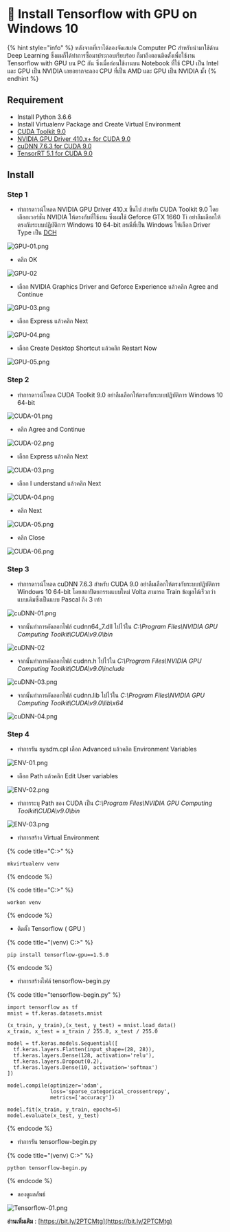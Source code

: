 # 🧤 Install Tensorflow with GPU on Windows 10

{% hint style="info" %}
หลังจากที่เราได้ลองจัดเสเปค Computer PC สำหรับนำมาใช้ด้าน Deep Learning ซึ่งผมก็ได้ทำการซื้อมาประกอบเรียบร้อย ก็มาถึงตอนติดตั้งเพื่อใช้งาน Tensorflow with GPU บน PC กัน ซึ่งเมื่อก่อนใช้งานบน Notebook ที่ใช้ CPU เป็น Intel และ GPU เป็น NVIDIA เลยอยากจะลอง CPU ที่เป็น AMD และ GPU เป็น NVIDIA มั้ง
{% endhint %}

## **Requirement**

* Install Python 3.6.6
* Install Virtualenv Package and Create Virtual Environment
* [CUDA Toolkit 9.0](https://developer.nvidia.com/cuda-toolkit-archive)
* [NVIDIA GPU Driver 410.x+ for CUDA 9.0](https://www.nvidia.com/Download/index.aspx?lang=en-us)
* [cuDNN 7.6.3 for CUDA 9.0](https://developer.nvidia.com/cudnn)
* [TensorRT 5.1 for CUDA 9.0](https://developer.nvidia.com/tensorrt)

## **Install**

### Step 1&#x20;

* ทำการดาวน์โหลด NVIDIA GPU Driver 410.x ขึ้นไป สำหรับ CUDA Toolkit 9.0 โดยเลือกเวอร์ชั่น NVIDIA ให้ตรงกับที่ใช้งาน ซึ่งผมใช้ Geforce GTX 1660 Ti อย่าลืมเลือกให้ตรงกับระบบปฏิบัติการ Windows 10 64-bit กรณีที่เป็น Windows ให้เลือก Driver Type เป็น [DCH](https://nvidia.custhelp.com/app/answers/detail/a\_id/4777/\~/windows-driver-types)

![GPU-01.png](../../.gitbook/assets/gpu-01.png)

* คลิก OK

![GPU-02](../../.gitbook/assets/gpu-02.png)

* เลือก NVIDIA Graphics Driver and Geforce Experience แล้วคลิก Agree and Continue

![GPU-03.png](../../.gitbook/assets/gpu-03.png)

* เลือก Express แล้วคลิก Next

![GPU-04.png](../../.gitbook/assets/gpu-04.png)

* เลือก Create Desktop Shortcut แล้วคลิก Restart Now

![GPU-05.png](../../.gitbook/assets/gpu-05.png)

### Step 2&#x20;

* ทำการดาวน์โหลด CUDA Toolkit 9.0 อย่าลืมเลือกให้ตรงกับระบบปฏิบัติการ Windows 10 64-bit

![CUDA-01.png](../../.gitbook/assets/cuda-01.png)

* คลิก Agree and Continue

![CUDA-02.png](../../.gitbook/assets/cuda-02.png)

* เลือก Express แล้วคลิก Next

![CUDA-03.png](../../.gitbook/assets/cuda-03.png)

* เลือก I understand แล้วคลิก Next

![CUDA-04.png](../../.gitbook/assets/cuda-04.png)

* คลิก Next

![CUDA-05.png](../../.gitbook/assets/cuda-05.png)

* คลิก Close

![CUDA-06.png](../../.gitbook/assets/cuda-06.png)

### Step 3&#x20;

* ทำการดาวน์โหลด cuDNN 7.6.3 สำหรับ CUDA 9.0 อย่าลืมเลือกให้ตรงกับระบบปฏิบัติการ Windows 10 64-bit โดยสถาปัตยกรรมแบบใหม่ Volta สามารถ Train ข้อมูลได้เร็วกว่าแบบเดิมซึ่งเป็นแบบ Pascal ถึง 3 เท่า

![cuDNN-01.png](<../../.gitbook/assets/cudnn-01 (1).png>)

* จากนั้นทำการคัดลอกไฟล์ cudnn64\_7.dll ไปไว้ใน _C:\Program Files\NVIDIA GPU Computing Toolkit\CUDA\v9.0\bin_

![cuDNN-02](../../.gitbook/assets/cudnn-02.png)

* จากนั้นทำการคัดลอกไฟล์ cudnn.h ไปไว้ใน _C:\Program Files\NVIDIA GPU Computing Toolkit\CUDA\v9.0\include_

![cuDNN-03.png](../../.gitbook/assets/cudnn-03.png)

* จากนั้นทำการคัดลอกไฟล์ cudnn.lib ไปไว้ใน _C:\Program Files\NVIDIA GPU Computing Toolkit\CUDA\v9.0\lib\x64_

![cuDNN-04.png](https://codeinsane.files.wordpress.com/2018/04/cudnn-04.png?w=636)

### Step 4&#x20;

* ทำการรัน sysdm.cpl เลือก Advanced แล้วคลิก Environment Variables

![ENV-01.png](../../.gitbook/assets/env-01.png)

* เลือก Path แล้วคลิก Edit User variables

![ENV-02.png](../../.gitbook/assets/env-02.png)

* ทำการระบุ Path ของ CUDA เป็น _C:\Program Files\NVIDIA GPU Computing Toolkit\CUDA\v9.0\bin_

![ENV-03.png](../../.gitbook/assets/env-03.png)

* ทำการสร้าง Virtual Environment

{% code title="C:\>" %}
```
mkvirtualenv venv
```
{% endcode %}

{% code title="C:\>" %}
```
workon venv
```
{% endcode %}

* ติดตั้ง Tensorflow ( GPU )

{% code title="(venv) C:\>" %}
```
pip install tensorflow-gpu==1.5.0
```
{% endcode %}

* ทำการสร้างไฟล์ tensorflow-begin.py

{% code title="tensorflow-begin.py" %}
```
import tensorflow as tf
mnist = tf.keras.datasets.mnist

(x_train, y_train),(x_test, y_test) = mnist.load_data()
x_train, x_test = x_train / 255.0, x_test / 255.0

model = tf.keras.models.Sequential([
  tf.keras.layers.Flatten(input_shape=(28, 28)),
  tf.keras.layers.Dense(128, activation='relu'),
  tf.keras.layers.Dropout(0.2),
  tf.keras.layers.Dense(10, activation='softmax')
])

model.compile(optimizer='adam',
              loss='sparse_categorical_crossentropy',
              metrics=['accuracy'])

model.fit(x_train, y_train, epochs=5)
model.evaluate(x_test, y_test)
```
{% endcode %}

* ทำการรัน tensorflow-begin.py

{% code title="(venv) C:\>" %}
```
python tensorflow-begin.py
```
{% endcode %}

* ลองดูผลลัพธ์

![Tensorflow-01.png](../../.gitbook/assets/tensorflow-01.png)

**อ่านเพิ่มเติม** : [https://bit.ly/2PTCMtg](https://bit.ly/2PTCMtg)
